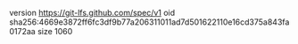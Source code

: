 version https://git-lfs.github.com/spec/v1
oid sha256:4669e3872ff6fc3df9b77a206311011ad7d501622110e16cd375a843fa0172aa
size 1060
